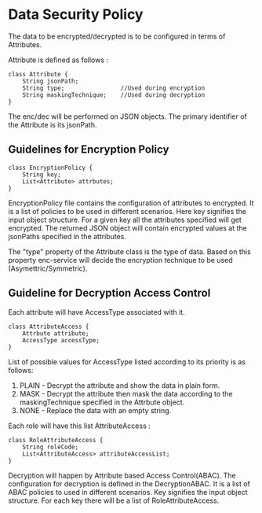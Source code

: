 # Data Security Policy

The data to be encrypted/decrypted is to be configured in terms of Attributes.

Attribute is defined as follows :
```
class Attribute {
    String jsonPath;
    String type;                //Used during encryption
    String maskingTechnique;    //Used during decryption
}
```

The enc/dec will be performed on JSON objects. The primary identifier of the Attribute is its jsonPath. 

## Guidelines for Encryption Policy

```
class EncryptionPolicy {
    String key;
    List<Attribute> attrbutes;
}
```

EncryptionPolicy file contains the configuration of attributes to encrypted. It is a list of policies to be used in different scenarios. Here key signifies the input object structure. For a given key all the attributes specified will get encrypted. The returned JSON object will contain encrypted values at the jsonPaths specified in the attributes.

The "type" property of the Attribute class is the type of data. Based on this property enc-service will decide the encryption technique to be used (Asymettric/Symmetric).


## Guideline for Decryption Access Control

Each attribute will have AccessType associated with it. 
```
class AttributeAccess {
    Attrbute attribute;
    AccessType accessType;
}
```
List of possible values for AccessType listed according to its priority is as follows: 
1. PLAIN - Decrypt the attribute and show the data in plain form. 
2. MASK - Decrypt the attribute then mask the data according to the maskingTechnique specified in the Attrbute object. 
3. NONE - Replace the data with an empty string.

Each role will have this list AttributeAccess :
```
class RoleAttributeAccess {
    String roleCode;
    List<AttributeAccess> attributeAccessList;
}
```

Decryption will happen by Attribute based Access Control(ABAC). The configuration for decryption is defined in the DecryptionABAC. It is a list of ABAC policies to used in different scenarios. Key signifies the input object structure. For each key there will be a list of RoleAttributeAccess.
